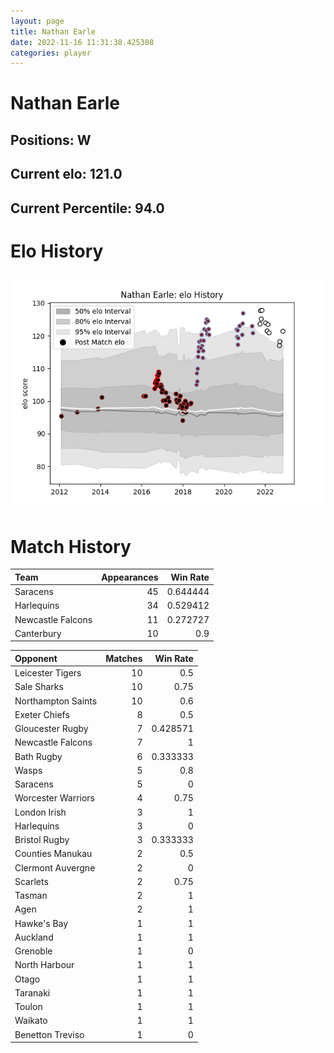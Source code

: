 ```yaml
---  
layout: page  
title: Nathan Earle  
date: 2022-11-16 11:31:38.425308  
categories: player  
---
```

# Nathan Earle

## Positions: W

## Current elo: 121.0

## Current Percentile: 94.0

# Elo History


![elo history](history_NathanEarle.png)
# Match History


| Team              |   Appearances |   Win Rate |
|:------------------|--------------:|-----------:|
| Saracens          |            45 |   0.644444 |
| Harlequins        |            34 |   0.529412 |
| Newcastle Falcons |            11 |   0.272727 |
| Canterbury        |            10 |   0.9      |

| Opponent           |   Matches |   Win Rate |
|:-------------------|----------:|-----------:|
| Leicester Tigers   |        10 |   0.5      |
| Sale Sharks        |        10 |   0.75     |
| Northampton Saints |        10 |   0.6      |
| Exeter Chiefs      |         8 |   0.5      |
| Gloucester Rugby   |         7 |   0.428571 |
| Newcastle Falcons  |         7 |   1        |
| Bath Rugby         |         6 |   0.333333 |
| Wasps              |         5 |   0.8      |
| Saracens           |         5 |   0        |
| Worcester Warriors |         4 |   0.75     |
| London Irish       |         3 |   1        |
| Harlequins         |         3 |   0        |
| Bristol Rugby      |         3 |   0.333333 |
| Counties Manukau   |         2 |   0.5      |
| Clermont Auvergne  |         2 |   0        |
| Scarlets           |         2 |   0.75     |
| Tasman             |         2 |   1        |
| Agen               |         2 |   1        |
| Hawke's Bay        |         1 |   1        |
| Auckland           |         1 |   1        |
| Grenoble           |         1 |   0        |
| North Harbour      |         1 |   1        |
| Otago              |         1 |   1        |
| Taranaki           |         1 |   1        |
| Toulon             |         1 |   1        |
| Waikato            |         1 |   1        |
| Benetton Treviso   |         1 |   0        |